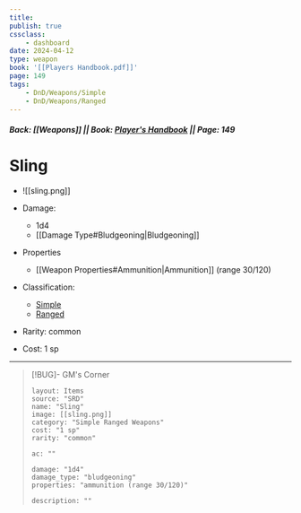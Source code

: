 ```yaml
---
title:
publish: true
cssclass:
    - dashboard
date: 2024-04-12
type: weapon
book: '[[Players Handbook.pdf]]'
page: 149
tags:
    - DnD/Weapons/Simple
    - DnD/Weapons/Ranged
---
```


##### Back: [[Weapons]] || Book: [Player's Handbook](https://drive.google.com/drive/folders/1O5bhpYizcIT5xxAoLOuzCRht_PVS7VSG?usp=sharing) || Page: 149

# Sling

- ![[sling.png]]
- Damage:
    - 1d4
	- [[Damage Type#Bludgeoning|Bludgeoning]]
- Properties
    - [[Weapon Properties#Ammunition|Ammunition]] (range 30/120)

- Classification:
    - [Simple](https://benl0.github.io/The-Editors-Dungeon/tags/DnD/Weapons/Simple)
    - [Ranged](https://benl0.github.io/The-Editors-Dungeon/tags/DnD/Weapons/Ranged)
- Rarity: common
- Cost: 1 sp

> 

---

> [!BUG]- GM's Corner
>
> ```statblock
> layout: Items
> source: "SRD"
> name: "Sling"
> image: [[sling.png]]
> category: "Simple Ranged Weapons"
> cost: "1 sp"
> rarity: "common"
>
> ac: ""
>
> damage: "1d4"
> damage_type: "bludgeoning"
> properties: "ammunition (range 30/120)"
>
> description: ""
> ```
